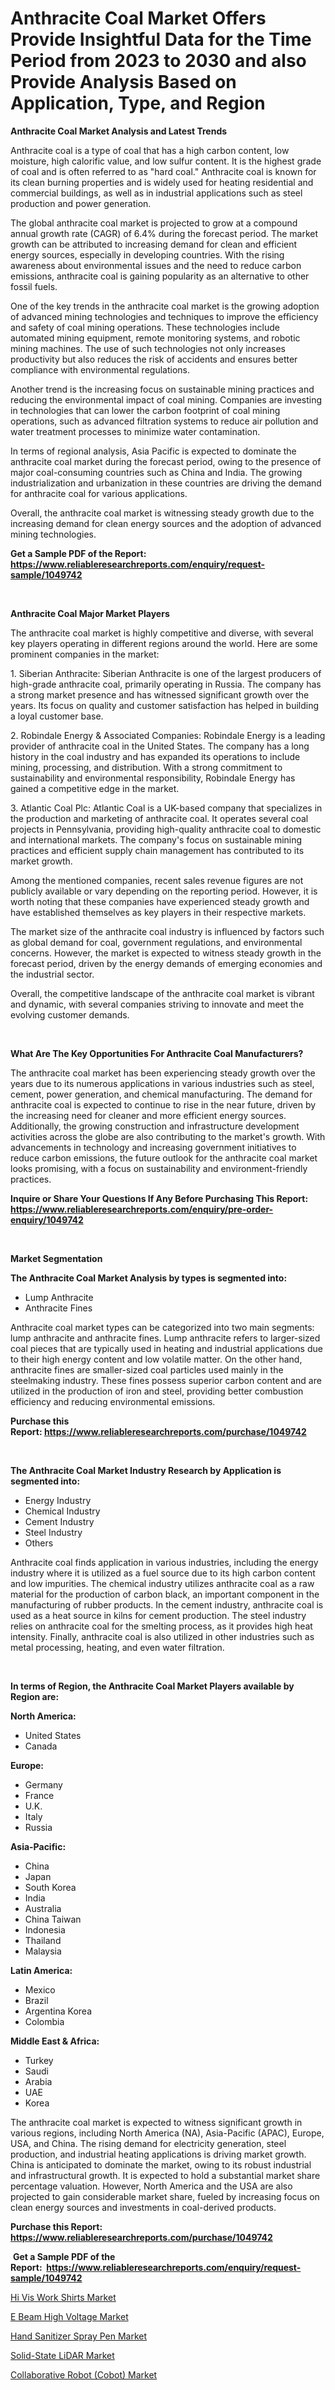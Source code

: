 <p><h1>Anthracite Coal Market Offers Provide Insightful Data for the Time Period from 2023 to 2030 and also Provide Analysis Based on Application, Type, and Region</h1></p><p><strong>Anthracite Coal Market Analysis and Latest Trends</strong></p>
<p><p>Anthracite coal is a type of coal that has a high carbon content, low moisture, high calorific value, and low sulfur content. It is the highest grade of coal and is often referred to as "hard coal." Anthracite coal is known for its clean burning properties and is widely used for heating residential and commercial buildings, as well as in industrial applications such as steel production and power generation.</p><p>The global anthracite coal market is projected to grow at a compound annual growth rate (CAGR) of 6.4% during the forecast period. The market growth can be attributed to increasing demand for clean and efficient energy sources, especially in developing countries. With the rising awareness about environmental issues and the need to reduce carbon emissions, anthracite coal is gaining popularity as an alternative to other fossil fuels.</p><p>One of the key trends in the anthracite coal market is the growing adoption of advanced mining technologies and techniques to improve the efficiency and safety of coal mining operations. These technologies include automated mining equipment, remote monitoring systems, and robotic mining machines. The use of such technologies not only increases productivity but also reduces the risk of accidents and ensures better compliance with environmental regulations.</p><p>Another trend is the increasing focus on sustainable mining practices and reducing the environmental impact of coal mining. Companies are investing in technologies that can lower the carbon footprint of coal mining operations, such as advanced filtration systems to reduce air pollution and water treatment processes to minimize water contamination.</p><p>In terms of regional analysis, Asia Pacific is expected to dominate the anthracite coal market during the forecast period, owing to the presence of major coal-consuming countries such as China and India. The growing industrialization and urbanization in these countries are driving the demand for anthracite coal for various applications.</p><p>Overall, the anthracite coal market is witnessing steady growth due to the increasing demand for clean energy sources and the adoption of advanced mining technologies.</p></p>
<p><strong>Get a Sample PDF of the Report:&nbsp; <a href="https://www.reliableresearchreports.com/enquiry/request-sample/1049742">https://www.reliableresearchreports.com/enquiry/request-sample/1049742</a></strong></p>
<p>&nbsp;</p>
<p><strong>Anthracite Coal Major Market Players</strong></p>
<p><p>The anthracite coal market is highly competitive and diverse, with several key players operating in different regions around the world. Here are some prominent companies in the market:</p><p>1. Siberian Anthracite: Siberian Anthracite is one of the largest producers of high-grade anthracite coal, primarily operating in Russia. The company has a strong market presence and has witnessed significant growth over the years. Its focus on quality and customer satisfaction has helped in building a loyal customer base.</p><p>2. Robindale Energy & Associated Companies: Robindale Energy is a leading provider of anthracite coal in the United States. The company has a long history in the coal industry and has expanded its operations to include mining, processing, and distribution. With a strong commitment to sustainability and environmental responsibility, Robindale Energy has gained a competitive edge in the market.</p><p>3. Atlantic Coal Plc: Atlantic Coal is a UK-based company that specializes in the production and marketing of anthracite coal. It operates several coal projects in Pennsylvania, providing high-quality anthracite coal to domestic and international markets. The company's focus on sustainable mining practices and efficient supply chain management has contributed to its market growth.</p><p>Among the mentioned companies, recent sales revenue figures are not publicly available or vary depending on the reporting period. However, it is worth noting that these companies have experienced steady growth and have established themselves as key players in their respective markets.</p><p>The market size of the anthracite coal industry is influenced by factors such as global demand for coal, government regulations, and environmental concerns. However, the market is expected to witness steady growth in the forecast period, driven by the energy demands of emerging economies and the industrial sector.</p><p>Overall, the competitive landscape of the anthracite coal market is vibrant and dynamic, with several companies striving to innovate and meet the evolving customer demands.</p></p>
<p>&nbsp;</p>
<p><strong>What Are The Key Opportunities For Anthracite Coal Manufacturers?</strong></p>
<p><p>The anthracite coal market has been experiencing steady growth over the years due to its numerous applications in various industries such as steel, cement, power generation, and chemical manufacturing. The demand for anthracite coal is expected to continue to rise in the near future, driven by the increasing need for cleaner and more efficient energy sources. Additionally, the growing construction and infrastructure development activities across the globe are also contributing to the market's growth. With advancements in technology and increasing government initiatives to reduce carbon emissions, the future outlook for the anthracite coal market looks promising, with a focus on sustainability and environment-friendly practices.</p></p>
<p><strong>Inquire or Share Your Questions If Any Before Purchasing This Report: <a href="https://www.reliableresearchreports.com/enquiry/pre-order-enquiry/1049742">https://www.reliableresearchreports.com/enquiry/pre-order-enquiry/1049742</a></strong></p>
<p>&nbsp;</p>
<p><strong>Market Segmentation</strong></p>
<p><strong>The Anthracite Coal Market Analysis by types is segmented into:</strong></p>
<p><ul><li>Lump Anthracite</li><li>Anthracite Fines</li></ul></p>
<p><p>Anthracite coal market types can be categorized into two main segments: lump anthracite and anthracite fines. Lump anthracite refers to larger-sized coal pieces that are typically used in heating and industrial applications due to their high energy content and low volatile matter. On the other hand, anthracite fines are smaller-sized coal particles used mainly in the steelmaking industry. These fines possess superior carbon content and are utilized in the production of iron and steel, providing better combustion efficiency and reducing environmental emissions.</p></p>
<p><strong>Purchase this Report:&nbsp;<a href="https://www.reliableresearchreports.com/purchase/1049742">https://www.reliableresearchreports.com/purchase/1049742</a></strong></p>
<p>&nbsp;</p>
<p><strong>The Anthracite Coal Market Industry Research by Application is segmented into:</strong></p>
<p><ul><li>Energy Industry</li><li>Chemical Industry</li><li>Cement Industry</li><li>Steel Industry</li><li>Others</li></ul></p>
<p><p>Anthracite coal finds application in various industries, including the energy industry where it is utilized as a fuel source due to its high carbon content and low impurities. The chemical industry utilizes anthracite coal as a raw material for the production of carbon black, an important component in the manufacturing of rubber products. In the cement industry, anthracite coal is used as a heat source in kilns for cement production. The steel industry relies on anthracite coal for the smelting process, as it provides high heat intensity. Finally, anthracite coal is also utilized in other industries such as metal processing, heating, and even water filtration.</p></p>
<p>&nbsp;</p>
<p><strong>In terms of Region, the Anthracite Coal Market Players available by Region are:</strong></p>
<p>
    <p> <strong> North America: </strong>
        <ul>
            <li>United States</li>
            <li>Canada</li>
        </ul>
        </p> 
    <p> <strong> Europe: </strong>
        <ul>
            <li>Germany</li>
            <li>France</li>
            <li>U.K.</li>
            <li>Italy</li>
            <li>Russia</li>
        </ul>
        </p> 
    <p> <strong> Asia-Pacific: </strong>
        <ul>
            <li>China</li>
            <li>Japan</li>
            <li>South Korea</li>
            <li>India</li>
            <li>Australia</li>
            <li>China Taiwan</li>
            <li>Indonesia</li>
            <li>Thailand</li>
            <li>Malaysia</li>
        </ul>
        </p> 
    <p> <strong> Latin America: </strong>
        <ul>
            <li>Mexico</li>
            <li>Brazil</li>
            <li>Argentina Korea</li>
            <li>Colombia</li>
        </ul>
        </p> 
    <p> <strong> Middle East & Africa: </strong>
        <ul>
            <li>Turkey</li>
            <li>Saudi</li>
            <li>Arabia</li>
            <li>UAE</li>
            <li>Korea</li>
        </ul>
    </p>
    </p>
<p><p>The anthracite coal market is expected to witness significant growth in various regions, including North America (NA), Asia-Pacific (APAC), Europe, USA, and China. The rising demand for electricity generation, steel production, and industrial heating applications is driving market growth. China is anticipated to dominate the market, owing to its robust industrial and infrastructural growth. It is expected to hold a substantial market share percentage valuation. However, North America and the USA are also projected to gain considerable market share, fueled by increasing focus on clean energy sources and investments in coal-derived products.</p></p>
<p><strong>Purchase this Report: <a href="https://www.reliableresearchreports.com/purchase/1049742">https://www.reliableresearchreports.com/purchase/1049742</a></strong></p>
<p>&nbsp;<strong>Get a Sample PDF of the Report:&nbsp;&nbsp;<a href="https://www.reliableresearchreports.com/enquiry/request-sample/1049742">https://www.reliableresearchreports.com/enquiry/request-sample/1049742</a></strong></p>
<p><strong></strong></p>
<p><p><a href="https://medium.com/@giannicrona/decoding-hi-vis-work-shirts-market-metrics-market-share-trends-and-growth-patterns-be1bc14db2d3">Hi Vis Work Shirts Market</a></p><p><a href="https://www.linkedin.com/pulse/decoding-e-beam-high-voltage-market-deep-dive-latest-trends-g9koe/">E Beam High Voltage Market</a></p><p><a href="https://medium.com/@rossiezieme2023/hand-sanitizer-spray-pen-market-trends-and-market-analysis-forecasted-for-period-2023-2030-8e5e9f2244be">Hand Sanitizer Spray Pen Market</a></p><p><a href="https://www.linkedin.com/pulse/solid-state-lidar-market-size-share-amp-trends-analysis-report-e674e/">Solid-State LiDAR Market</a></p><p><a href="https://www.linkedin.com/pulse/collaborative-robot-cobot-market-size-2023-2030-global-ijsae/">Collaborative Robot (Cobot) Market</a></p></p>